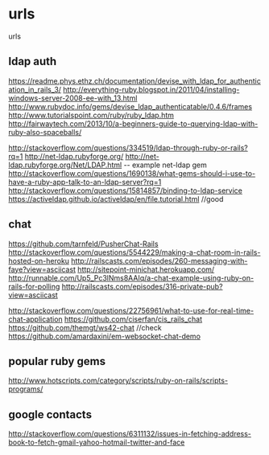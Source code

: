 # urls
urls

ldap auth
--------------
https://readme.phys.ethz.ch/documentation/devise_with_ldap_for_authentication_in_rails_3/
http://everything-ruby.blogspot.in/2011/04/installing-windows-server-2008-ee-with_13.html
http://www.rubydoc.info/gems/devise_ldap_authenticatable/0.4.6/frames
http://www.tutorialspoint.com/ruby/ruby_ldap.htm   
http://fairwaytech.com/2013/10/a-beginners-guide-to-querying-ldap-with-ruby-also-spaceballs/

http://stackoverflow.com/questions/334519/ldap-through-ruby-or-rails?rq=1
http://net-ldap.rubyforge.org/
http://net-ldap.rubyforge.org/Net/LDAP.html  -- example   net-ldap gem 
http://stackoverflow.com/questions/1690138/what-gems-should-i-use-to-have-a-ruby-app-talk-to-an-ldap-server?rq=1
http://stackoverflow.com/questions/15814857/binding-to-ldap-service
https://activeldap.github.io/activeldap/en/file.tutorial.html //good


chat 
-----------
https://github.com/tarnfeld/PusherChat-Rails
http://stackoverflow.com/questions/5544229/making-a-chat-room-in-rails-hosted-on-heroku
http://railscasts.com/episodes/260-messaging-with-faye?view=asciicast
http://sitepoint-minichat.herokuapp.com/
http://runnable.com/Up5_Pc3lNms8AAIq/a-chat-example-using-ruby-on-rails-for-polling
http://railscasts.com/episodes/316-private-pub?view=asciicast

http://stackoverflow.com/questions/22756961/what-to-use-for-real-time-chat-application
https://github.com/ciserfan/cis_rails_chat
https://github.com/themgt/ws42-chat  //check
https://github.com/amardaxini/em-websocket-chat-demo


popular ruby gems
-------------
http://www.hotscripts.com/category/scripts/ruby-on-rails/scripts-programs/


google contacts
-----------
http://stackoverflow.com/questions/6311132/issues-in-fetching-address-book-to-fetch-gmail-yahoo-hotmail-twitter-and-face






